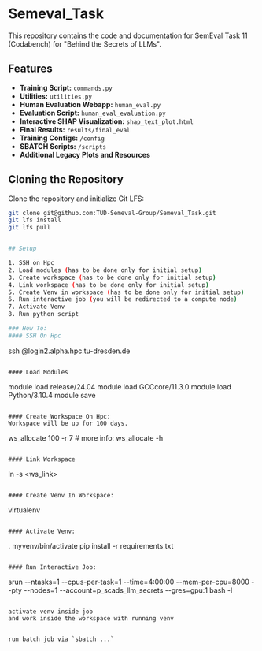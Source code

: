 # Semeval_Task

This repository contains the code and documentation for SemEval Task 11 (Codabench) for "Behind the Secrets of LLMs".

## Features
- **Training Script:** `commands.py`
- **Utilities:** `utilities.py`
- **Human Evaluation Webapp:** `human_eval.py`
- **Evaluation Script:** `human_eval_evaluation.py`
- **Interactive SHAP Visualization:** `shap_text_plot.html`
- **Final Results:** `results/final_eval`
- **Training Configs:** `/config`
- **SBATCH Scripts:** `/scripts`
- **Additional Legacy Plots and Resources**

## Cloning the Repository

Clone the repository and initialize Git LFS:
```bash
git clone git@github.com:TUD-Semeval-Group/Semeval_Task.git
git lfs install
git lfs pull


## Setup

1. SSH on Hpc
2. Load modules (has to be done only for initial setup)
3. Create workspace (has to be done only for initial setup)
4. Link workspace (has to be done only for initial setup)
5. Create Venv in workspace (has to be done only for initial setup)
6. Run interactive job (you will be redirected to a compute node)
7. Activate Venv 
8. Run python script

### How To:
#### SSH On Hpc
```
ssh <zih-login>@login2.alpha.hpc.tu-dresden.de
```

#### Load Modules

```
module load release/24.04
module load GCCcore/11.3.0
module load Python/3.10.4
module save
```

#### Create Workspace On Hpc:
Workspace will be up for 100 days. 
```
ws_allocate <name> 100 -r 7 # more info: ws_allocate -h
```

#### Link Workspace
```
ln -s <ws_link> <name>
```

#### Create Venv In Workspace:
```
virtualenv <myvenv>
```

#### Activate Venv:
```
. myvenv/bin/activate
pip install -r requirements.txt
```

#### Run Interactive Job:
```
srun --ntasks=1 --cpus-per-task=1 --time=4:00:00 --mem-per-cpu=8000 --pty --nodes=1 --account=p_scads_llm_secrets --gres=gpu:1 bash -l
```

activate venv inside job
and work inside the workspace with running venv


run batch job via `sbatch ...` 
